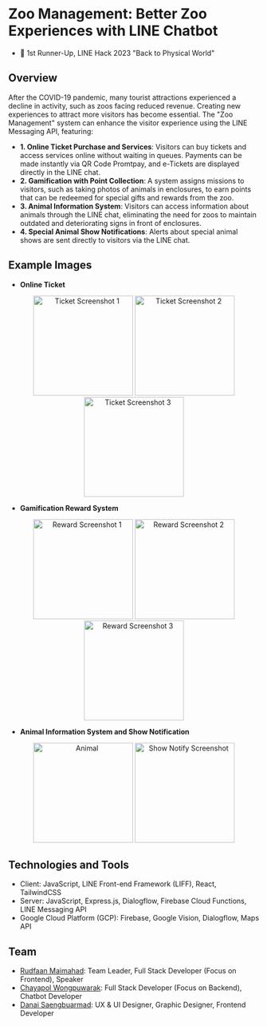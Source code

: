 # Zoo Management: Better Zoo Experiences with LINE Chatbot
- 🥈 1st Runner-Up, LINE Hack 2023 "Back to Physical World"
## Overview
After the COVID-19 pandemic, many tourist attractions experienced a decline in activity, such as zoos facing reduced revenue. Creating new experiences to attract more visitors has become essential. The "Zoo Management" system can enhance the visitor experience using the LINE Messaging API, featuring:
- **1. Online Ticket Purchase and Services**: Visitors can buy tickets and access services online without waiting in queues. Payments can be made instantly via QR Code Promtpay, and e-Tickets are displayed directly in the LINE chat.
- **2. Gamification with Point Collection**: A system assigns missions to visitors, such as taking photos of animals in enclosures, to earn points that can be redeemed for special gifts and rewards from the zoo.
- **3. Animal Information System**: Visitors can access information about animals through the LINE chat, eliminating the need for zoos to maintain outdated and deteriorating signs in front of enclosures.
- **4. Special Animal Show Notifications**: Alerts about special animal shows are sent directly to visitors via the LINE chat.
## Example Images
- **Online Ticket**
<div align="center">
    <img src="https://github.com/user-attachments/assets/4226b44f-2885-43b1-a6e0-069ac2567c77" alt="Ticket Screenshot 1" width="200">
    <img src="https://github.com/user-attachments/assets/cd07858d-fda1-4cf1-b93c-45bbad2f0cf3" alt="Ticket Screenshot 2" width="200">
    <img src="https://github.com/user-attachments/assets/dbbd1e5f-3eb4-439c-8841-0584e4d5b8e0" alt="Ticket Screenshot 3" width="200">
</div>

- **Gamification Reward System**
<div align="center">
    <img src="https://github.com/user-attachments/assets/f1cf9e53-9714-4447-839c-f61c091967df" alt="Reward Screenshot 1" width="200">
    <img src="https://github.com/user-attachments/assets/1c66532b-b333-41dd-b052-8e33d40b8cf4" alt="Reward Screenshot 2" width="200">
    <img src="https://github.com/user-attachments/assets/faf27986-e74f-4b90-b62a-71478f0167e7" alt="Reward Screenshot 3" width="200">
</div>

- **Animal Information System and Show Notification**
<div align="center">
    <img src="https://github.com/user-attachments/assets/2f1cf729-a27d-4b11-b0a7-292ee33146e0" alt=Animal Info Screenshot" width="200">
    <img src="https://github.com/user-attachments/assets/f0b7a931-c734-4f86-8994-7c2bcdd1b0db" alt="Show Notify Screenshot" width="200">
</div>

## Technologies and Tools
- Client: JavaScript, LINE Front-end Framework (LIFF), React, TailwindCSS
- Server: JavaScript, Express.js, Dialogflow, Firebase Cloud Functions, LINE Messaging API
- Google Cloud Platform (GCP): Firebase, Google Vision, Dialogflow, Maps API

## Team
- [Rudfaan Maimahad](https://github.com/ffaann02): Team Leader, Full Stack Developer (Focus on Frontend), Speaker
- [Chayapol Wongpuwarak](https://github.com/kongkcypw): Full Stack Developer (Focus on Backend), Chatbot Developer
- [Danai Saengbuarmad](https://github.com/DanaiLT): UX & UI Designer, Graphic Designer, Frontend Developer
